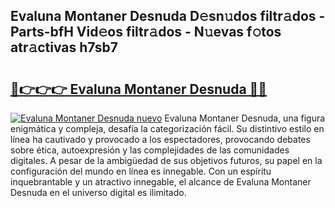 ## Evaluna Montaner Desnuda D𝚎sn𝚞dos filtr𝚊dos - Parts-bfH Vid𝚎os filtr𝚊dos - N𝚞evas f𝚘tos atr𝚊ctivas h7sb7

# <h2><a href="http://mb7t6di.tromn.icu/?c=Evaluna+Montaner+Desnuda">🔗👉👉👉 Evaluna Montaner Desnuda 🔗🔗</a></h2>

[![Evaluna Montaner Desnuda nuevo](https://i.imgur.com/pEAQMta.gif)](http://mb7t6di.tromn.icu/?c=Evaluna+Montaner+Desnuda)
Evaluna Montaner Desnuda, una figura enigmática y compleja, desafía la categorización fácil. Su distintivo estilo en línea ha cautivado y provocado a los espectadores, provocando debates sobre ética, autoexpresión y las complejidades de las comunidades digitales. A pesar de la ambigüedad de sus objetivos futuros, su papel en la configuración del mundo en línea es innegable. Con un espíritu inquebrantable y un atractivo innegable, el alcance de Evaluna Montaner Desnuda en el universo digital es ilimitado.
